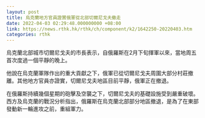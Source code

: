 ```yaml
---
layout: post
title: 烏克蘭地方官員證實俄軍從北部切爾尼戈夫撤走
date: 2022-04-03 02:29:48.000000000 +08:00
link: https://news.rthk.hk/rthk/ch/component/k2/1642250-20220403.htm
categories: rthk
---
```


烏克蘭北部城市切爾尼戈夫的市長表示，自俄羅斯在2月下旬揮軍以來，當地周五首次度過一個平靜的晚上。

他說在烏克蘭軍隊作出的重大貢獻之下，俄軍已從切爾尼戈夫周圍大部分村莊撤離。其他地方官員亦證實，切爾尼戈夫地區目前平靜，俄軍正在撤退。

在俄羅斯持續幾個星期的砲擊及空襲之下，切爾尼戈夫的基礎設施受到嚴重破壞。西方及烏克蘭的戰況分析指出，俄羅斯在烏克蘭北部部分地區撤退，是為了在東部發動新一輪進攻之前，重組軍力。
